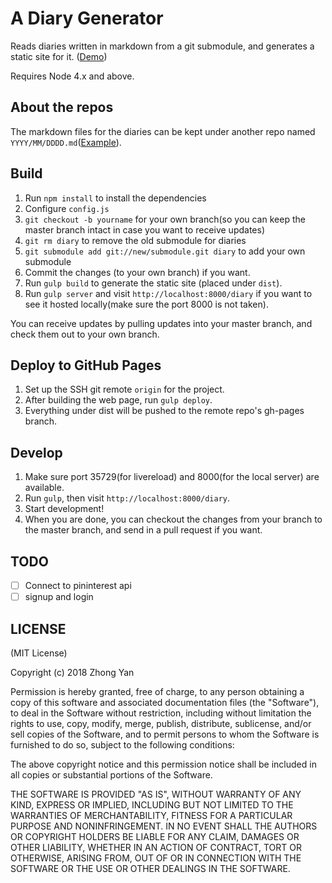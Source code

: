 # A Diary Generator

Reads diaries written in markdown from a git submodule, and generates a static site for it. ([Demo](http://joyeecheung.github.io/diary/))

Requires Node 4.x and above.

## About the repos

The markdown files for the diaries can be kept under another repo named `YYYY/MM/DDDD.md`([Example](https://github.com/joyeecheung/my-tech-diary)).

## Build

1. Run `npm install` to install the dependencies
2. Configure `config.js`
3. `git checkout -b yourname` for your own branch(so you can keep the master branch intact in case you want to receive updates)
4. `git rm diary` to remove the old submodule for diaries
5. `git submodule add git://new/submodule.git diary` to add your own submodule
6. Commit the changes (to your own branch) if you want.
7. Run `gulp build` to generate the static site (placed under `dist`).
8. Run `gulp server` and visit `http://localhost:8000/diary` if you want to see it hosted locally(make sure the port 8000 is not taken).

You can receive updates by pulling updates into your master branch, and check them out to your own branch.

## Deploy to GitHub Pages

1. Set up the SSH git remote `origin` for the project.
2. After building the web page, run `gulp deploy`.
3. Everything under dist will be pushed to the remote repo's gh-pages branch.

## Develop

1. Make sure port 35729(for livereload) and 8000(for the local server) are available.
2. Run `gulp`, then visit `http://localhost:8000/diary`.
3. Start development!
4. When you are done, you can checkout the changes from your branch to the master branch, and send in a pull request if you want.

## TODO

- [ ] Connect to pininterest api
- [ ] signup and login

## LICENSE

(MIT License)

Copyright (c) 2018 Zhong Yan

Permission is hereby granted, free of charge, to any person obtaining a copy of this software and associated documentation files (the "Software"), to deal in the Software without restriction, including without limitation the rights to use, copy, modify, merge, publish, distribute, sublicense, and/or sell copies of the Software, and to permit persons to whom the Software is furnished to do so, subject to the following conditions:

The above copyright notice and this permission notice shall be included in all copies or substantial portions of the Software.

THE SOFTWARE IS PROVIDED "AS IS", WITHOUT WARRANTY OF ANY KIND, EXPRESS OR IMPLIED, INCLUDING BUT NOT LIMITED TO THE WARRANTIES OF MERCHANTABILITY, FITNESS FOR A PARTICULAR PURPOSE AND NONINFRINGEMENT. IN NO EVENT SHALL THE AUTHORS OR COPYRIGHT HOLDERS BE LIABLE FOR ANY CLAIM, DAMAGES OR OTHER LIABILITY, WHETHER IN AN ACTION OF CONTRACT, TORT OR OTHERWISE, ARISING FROM, OUT OF OR IN CONNECTION WITH THE SOFTWARE OR THE USE OR OTHER DEALINGS IN THE SOFTWARE.

